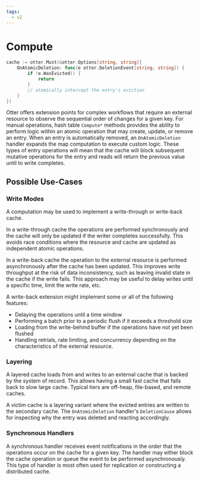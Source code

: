```yaml
---
tags:
  - v2
---
```


# Compute

```go
cache := otter.Must(&otter.Options[string, string]{
    OnAtomicDeletion: func(e otter.DeletionEvent[string, string]) {
        if !e.WasEvicted() {
            return
        }
        // atomically intercept the entry's eviction
    }
})
```

Otter offers extension points for complex workflows that require an external resource to observe the sequential order of changes for a given key. For manual operations, hash table `Compute*` methods provides the ability to perform logic within an atomic operation that may create, update, or remove an entry. When an entry is automatically removed, an `OnAtomicDeletion` handler expands the map computation to execute custom logic. These types of entry operations will mean that the cache will block subsequent mutative operations for the entry and reads will return the previous value until to write completes.

## Possible Use-Cases

### Write Modes

A computation may be used to implement a write-through or write-back cache.

In a write-through cache the operations are performed synchronously and the cache will only be updated if the writer completes successfully. This avoids race conditions where the resource and cache are updated as independent atomic operations.

In a write-back cache the operation to the external resource is performed asynchronously after the cache has been updated. This improves write throughput at the risk of data inconsistency, such as leaving invalid state in the cache if the write fails. This approach may be useful to delay writes until a specific time, limit the write rate, etc.

A write-back extension might implement some or all of the following features:

- Delaying the operations until a time window
- Performing a batch prior to a periodic flush if it exceeds a threshold size
- Loading from the write-behind buffer if the operations have not yet been flushed
- Handling retrials, rate limiting, and concurrency depending on the characteristics of the external resource.

### Layering

A layered cache loads from and writes to an external cache that is backed by the system of record. This allows having a small fast cache that falls back to slow large cache. Typical tiers are off-heap, file-based, and remote caches.

A victim cache is a layering variant where the evicted entries are written to the secondary cache. The `OnAtomicDeletion` handler's `DeletionCause` allows for inspecting why the entry was deleted and reacting accordingly.

### Synchronous Handlers

A synchronous handler receives event notifications in the order that the operations occur on the cache for a given key. The handler may either block the cache operation or queue the event to be performed asynchronously. This type of handler is most often used for replication or constructing a distributed cache.
